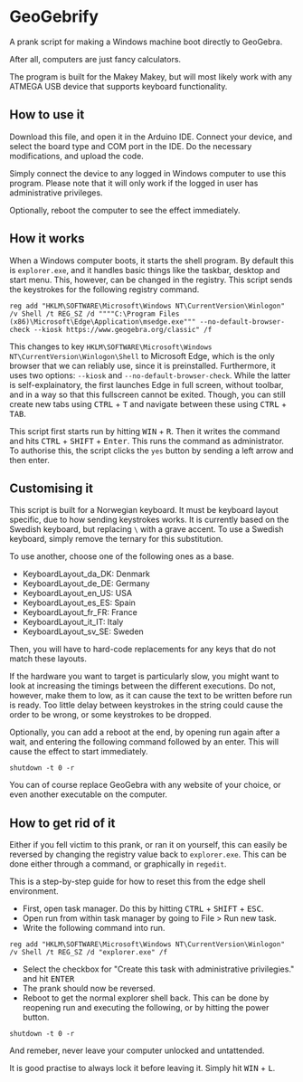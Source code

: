 # GeoGebrify
A prank script for making a Windows machine boot directly to GeoGebra.

After all, computers are just fancy calculators.

The program is built for the Makey Makey, but will most likely work with any ATMEGA USB device that supports keyboard functionality.

## How to use it
Download this file, and open it in the Arduino IDE. Connect your device, and select the board type and COM port in the IDE. Do the necessary modifications, and upload the code.

Simply connect the device to any logged in Windows computer to use this program. Please note that it will only work if the logged in user has administrative privileges.

Optionally, reboot the computer to see the effect immediately.

## How it works
When a Windows computer boots, it starts the shell program. By default this is `explorer.exe`, and it handles basic things like the taskbar, desktop and start menu.
This, however, can be changed in the registry. This script sends the keystrokes for the following registry command.
```
reg add "HKLM\SOFTWARE\Microsoft\Windows NT\CurrentVersion\Winlogon" /v Shell /t REG_SZ /d """"C:\Program Files (x86)\Microsoft\Edge\Application\msedge.exe""" --no-default-browser-check --kiosk https://www.geogebra.org/classic" /f
```
This changes to key `HKLM\SOFTWARE\Microsoft\Windows NT\CurrentVersion\Winlogon\Shell` to Microsoft Edge, which is the only browser that we can reliably use, since it is preinstalled.
Furthermore, it uses two options: `--kiosk` and `--no-default-browser-check`. While the latter is self-explainatory, the first launches Edge in full screen, without toolbar, and in a way so that this fullscreen cannot be exited. 
Though, you can still create new tabs using <kbd>CTRL</kbd> + <kbd>T</kbd> and navigate between these using <kbd>CTRL</kbd> + <kbd>TAB</kbd>.

This script first starts run by hitting <kbd>WIN</kbd> + <kbd>R</kbd>.
Then it writes the command and hits <kbd>CTRL</kbd> + <kbd>SHIFT</kbd> + <kbd>Enter</kbd>. This runs the command as administrator.
To authorise this, the script clicks the `yes` button by sending a left arrow and then enter.

## Customising it
This script is built for a Norwegian keyboard. It must be keyboard layout specific, due to how sending keystrokes works. It is currently based on the Swedish keyboard, but replacing `\` with a grave accent.
To use a Swedish keyboard, simply remove the ternary for this substitution.

To use another, choose one of the following ones as a base.
- KeyboardLayout_da_DK: Denmark
- KeyboardLayout_de_DE: Germany
- KeyboardLayout_en_US: USA
- KeyboardLayout_es_ES: Spain
- KeyboardLayout_fr_FR: France
- KeyboardLayout_it_IT: Italy
- KeyboardLayout_sv_SE: Sweden

Then, you will have to hard-code replacements for any keys that do not match these layouts.

If the hardware you want to target is particularly slow, you might want to look at increasing the timings between the different executions.
Do not, however, make them to low, as it can cause the text to be written before run is ready. Too little delay between keystrokes in the string could cause the order to be wrong, or some keystrokes to be dropped.

Optionally, you can add a reboot at the end, by opening run again after a wait, and entering the following command followed by an enter. This will cause the effect to start immediately.
```
shutdown -t 0 -r
```

You can of course replace GeoGebra with any website of your choice, or even another executable on the computer.

## How to get rid of it
Either if you fell victim to this prank, or ran it on yourself, this can easily be reversed by changing the registry value back to `explorer.exe`.
This can be done either through a command, or graphically in `regedit`.

This is a step-by-step guide for how to reset this from the edge shell environment.
- First, open task manager. Do this by hitting <kbd>CTRL</kbd> + <kbd>SHIFT</kbd> + <kbd>ESC</kbd>.
- Open run from within task manager by going to File > Run new task.
- Write the following command into run.
```
reg add "HKLM\SOFTWARE\Microsoft\Windows NT\CurrentVersion\Winlogon" /v Shell /t REG_SZ /d "explorer.exe" /f
```
- Select the checkbox for "Create this task with administrative privilegies." and hit <kbd>ENTER</kbd>
- The prank should now be reversed.
- Reboot to get the normal explorer shell back. This can be done by reopening run and executing the following, or by hitting the power button.
```
shutdown -t 0 -r
```

And remeber, never leave your computer unlocked and untattended.

It is good practise to always lock it before leaving it. Simply hit <kbd>WIN</kbd> + <kbd>L</kbd>.
